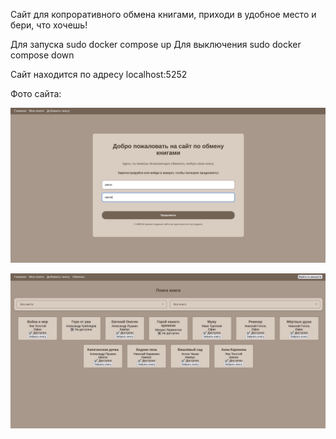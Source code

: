 Сайт для копроративного обмена книгами, приходи в удобное место и бери, что хочешь!

Для запуска sudo docker compose up
Для выключения sudo docker compose down

Сайт находится по адресу localhost:5252

Фото сайта:

![image](photos/authorization.png)

![image](photos/main_page.png)